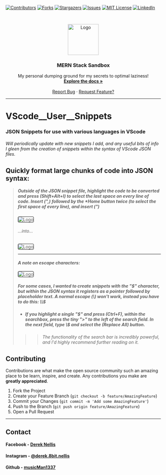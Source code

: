 <!--
*** I'm using markdown "reference style" links for readability.
*** https://www.markdownguide.org/basic-syntax/#reference-style-links
-->
[![Contributors][contributors-shield]][contributors-url]
[![Forks][forks-shield]][forks-url]
[![Stargazers][stars-shield]][stars-url]
[![Issues][issues-shield]][issues-url]
[![MIT License][license-shield]][license-url]
[![LinkedIn][linkedin-shield]][linkedin-url]



<!-- PROJECT LOGO -->
<br />
<p align="center">
  <a href="https://github.com/musicMan1337/Snippets_n_Scripts">
    <img src="images/8bit_mammoth_logo.png" alt="Logo" width="100" height="100">
  </a>

  <h3 align="center">MERN Stack Sandbox</h3>

  <p align="center">
    My personal dumping ground for my secrets to optimal laziness!
    <br />
    <a href="https://github.com/musicMan1337/Snippets_n_Scripts"><strong>Explore the docs »</strong></a>
    <br />
    <br />
    <a href="https://github.com/musicMan1337/Snippets_n_Scripts/issues">Report Bug</a>
    ·
    <a href="https://github.com/musicMan1337/Snippets_n_Scripts/issues">Request Feature?</a>
  </p>
</p>


---
<!-- About The Project -->
# VScode__User__Snippets
### JSON Snippets for use with various languages in VScode

###### *Will periodically update with new snippets I add, and any useful bits of info I gleen from the creation of snippets within the syntax of VScode JSON files.*


## Quickly format large chunks of code into JSON syntax:

>##### Outside of the JSON snippet file, highlight the code to be converted and press (Shift+Alt+I) to select the last space on every line of code. Insert (",) followed by the *Home button twice (to select the first space of every line), and insert (")
>
><img src="images/char1.png" alt="Logo" style="border: 1px #000 solid; border-radius: 3px">
>
>###### *...into...*
>
><img src="images/char2.png" alt="Logo" style="border: 1px #000 solid; border-radius: 3px">
>
>---
>
>#### *A note on escape characters:*
>
><img src="images/mixin.png" alt="Logo" style="border: 1px #000 solid; border-radius: 3px">
>
>##### For some cases, I wanted to create snippets with the "\$" character, but within the JSON syntax it registers as a pointer followed by placeholder text. A normal escape (\\) won't work, instead you have to do this: \\\\$
>* ##### If you highlight a single "\$" and press (Ctrl+F), within the searchbox, press the tiny ">" to the left of the search field. In the next field, type \\$ and select the (Replace All) button.
>>> ###### *The functionality of the search bar is incredibly powerful, and I'd highly recommend further reading on it.*
>


<!-- CONTRIBUTING -->
## Contributing

Contributions are what make the open source community such an amazing place to be learn, inspire, and create. Any contributions you make are **greatly appreciated**.

1. Fork the Project
2. Create your Feature Branch (`git checkout -b feature/AmazingFeature`)
3. Commit your Changes (`git commit -m 'Add some AmazingFeature'`)
4. Push to the Branch (`git push origin feature/AmazingFeature`)
5. Open a Pull Request


<!-- CONTACT -->
---
## Contact

#### Facebook - [Derek Nellis][facebook]
#### Instagram - [@derek.8bit.nellis][instagram]
#### Github - [musicMan1337][github]


<!-- MARKDOWN LINKS & IMAGES -->

<!-- https://www.markdownguide.org/basic-syntax/#reference-style-links -->
[contributors-shield]: https://img.shields.io/github/contributors/musicMan1337/Snippets_n_Scripts.svg?style=flat-square
[contributors-url]: https://github.com/musicMan1337/Snippets_n_Scripts/graphs/contributors
[forks-shield]: https://img.shields.io/github/forks/musicMan1337/Snippets_n_Scripts.svg?style=flat-square
[forks-url]: https://github.com/musicMan1337/Snippets_n_Scripts/network/members
[stars-shield]: https://img.shields.io/github/stars/musicMan1337/Snippets_n_Scripts.svg?style=flat-square
[stars-url]: https://github.com/musicMan1337/Snippets_n_Scripts/stargazers
[issues-shield]: https://img.shields.io/github/issues/musicMan1337/Snippets_n_Scripts.svg?style=flat-square
[issues-url]: https://github.com/musicMan1337/Snippets_n_Scripts/issues
[license-shield]: https://img.shields.io/github/license/musicMan1337/Snippets_n_Scripts.svg?style=flat-square
[license-url]: https://github.com/musicMan1337/Snippets_n_Scripts/blob/master/LICENSE.txt
[linkedin-shield]: https://img.shields.io/badge/-LinkedIn-black.svg?style=flat-square&logo=linkedin&colorB=555
[linkedin-url]: www.linkedin.com/in/derek-8bit-nellis
[product-screenshot]: images/__.png

<!-- project links -->

<!-- links to social media accounts -->
[twitter]: http://www.twitter.com/userName
[facebook]: http://www.facebook.com/derek.nellis.9
[googlePlus]: https://plus.google.com/+userName
[tumblr]: http://userName.tumblr.com
[dribble]: http://dribbble.com/userName
[github]: http://www.github.com/musicMan1337
[instagram]: https://www.instagram.com/derek.8bit.nellis/?hl=en